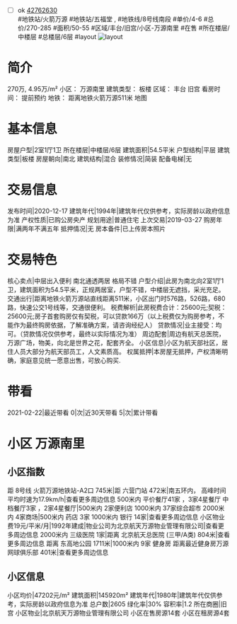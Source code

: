 - [ ] ok [42762630](https://bj.5i5j.com/ershoufang/42762630.html)  
 #地铁站/火箭万源 #地铁站/五福堂 ,  #地铁线/8号线南段
#单价/4-6 #总价/270-285 #面积/50-55   #区域/丰台/旧宫/小区-万源南里 #在售 #所在楼层/中楼层 #总楼层/6层 #layout 
![layout](http://image2.5i5j.com//group1/M00/D4/EB/CgqJMl6NiyqAUGorAAGJ489ue40430.jpg_P5.jpg) 
# 简介 
 270万,  4.95万/m² 
小区： 万源南里
建筑类型： 板楼
区域： 丰台 旧宫
看房时间： 提前预约
地铁： 距离地铁火箭万源511米 地图
# 基本信息 
 房屋户型|2室1厅1卫
所在楼层|中楼层/6层
建筑面积|54.5平米
户型结构|平层
建筑类型|板楼
房屋朝向|南北
建筑结构|混合
装修情况|简装
配备电梯|无
# 交易信息 
 发布时间|2020-12-17
建筑年代|1994年|建筑年代仅供参考，实际房龄以政府信息为准
产权性质|已购公房央产
规划用途|普通住宅
上次交易|2019-03-27
购房年限|满两年不满五年
抵押情况|无
房本备件|已上传房本照片
# 交易特色 
 核心卖点|中层出入便利 南北通透两居 格局不错
户型介绍|此房为南北向2室1厅1卫，建筑面积为54.5平米，正规两居室，户型不错，中楼层无遮挡，采光充足。
交通出行|距离地铁火箭万源站直线距离511米，小区出门时576路，526路，680路，快速公交1号线等，交通很便利。
税费解析|此房税费合计：25600元;契税：25600元;房子首套购房仅有契税，可以贷款166万（以上税费仅为购房参考，不能作为最终购房依据，了解准确方案，请咨询经纪人）
贷款情况|业主接受：均可。（贷款情况仅供参考，最终以实际情况为准）
周边配套|周边有航天总医院，万源广场，物美，向北是世界之花，配套齐全。
小区信息|小区为航天部社区，居住人员大部分为航天部员工，人文素质高。
权属抵押|本房屋无抵押，产权清晰明确，家庭意见统一愿意出售，可放心购买.
# 带看 
 2021-02-22|最近带看	 0|次|近30天带看	 5|次|累计带看
# 小区 万源南里
## 小区指数 
 距 8号线 火箭万源地铁站-A2口 745米|距 六营门站 472米|南五环内， 高峰时间平均时速为17.9km/h|查看更多周边信息
500米内 平价餐厅41家 ，3家4星餐厅
中档餐厅3家 ，2家4星餐厅|500米内 2家便利店
1000米内 37家综合超市
2000米内 4家商场|500米内 药店 3家
1000米内 银行 14家|查看更多周边信息
小区物业费19元/平米/月|1992年建成|物业公司为北京航天万源物业管理有限公司|查看更多周边信息
2000米内 三级医院 1家|距离 北京航天总医院 (三甲/A类) 804米|查看更多周边信息
距离 东高地公园 1711米|1000米内 9家 健身房
距离最近健身房万源网球俱乐部 401米|查看更多周边信息
## 小区信息 
 小区均价|47202元/m²
建筑面积|145920m²
建筑年代|1980年|建筑年代仅供参考，实际房龄以政府信息为准
总户数|2605
绿化率|30%
容积率|1.2
所在商圈|旧宫
小区物业|北京航天万源物业管理有限公司
小区在售房源14套
小区在租房源4套
